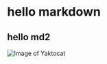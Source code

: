 # hello markdown 
## hello md2 

![Image of Yaktocat](https://octodex.github.com/images/yaktocat.png)

